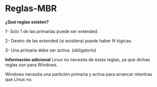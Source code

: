 # Reglas-MBR

**¿Qué reglas existen?**

1- Solo 1 de las primarias puede ser extended.

2- Dentro de las extended (si existiera) puede haber N lógicas.

3- Una primaria debe ser activa. (obligatorio)

**Información adicional**
Linux no necesita de estas reglas, ya que dichas reglas son para Windows. 

Windows necesita una partición primaria y activa para arrancar mientras que Linux no.
